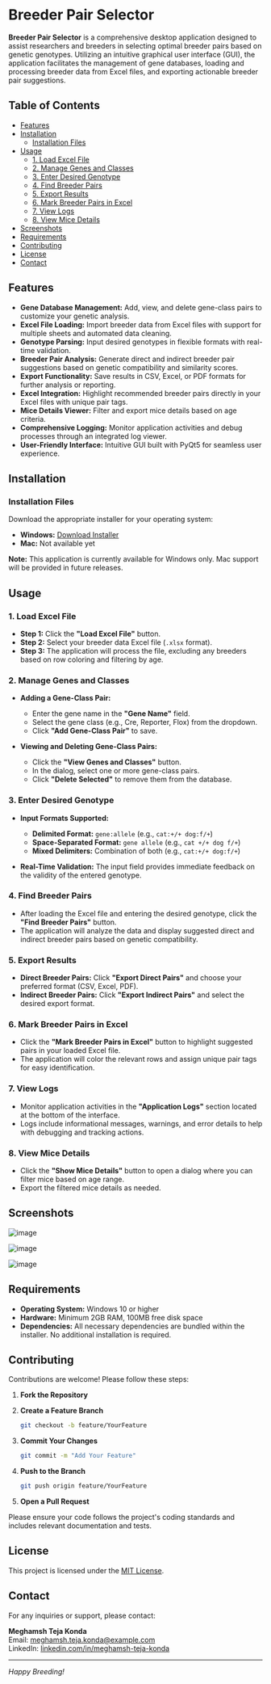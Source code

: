 # Breeder Pair Selector

**Breeder Pair Selector** is a comprehensive desktop application designed to assist researchers and breeders in selecting optimal breeder pairs based on genetic genotypes. Utilizing an intuitive graphical user interface (GUI), the application facilitates the management of gene databases, loading and processing breeder data from Excel files, and exporting actionable breeder pair suggestions.

## Table of Contents

- [Features](#features)
- [Installation](#installation)
  - [Installation Files](#installation-files)
- [Usage](#usage)
  - [1. Load Excel File](#1-load-excel-file)
  - [2. Manage Genes and Classes](#2-manage-genes-and-classes)
  - [3. Enter Desired Genotype](#3-enter-desired-genotype)
  - [4. Find Breeder Pairs](#4-find-breeder-pairs)
  - [5. Export Results](#5-export-results)
  - [6. Mark Breeder Pairs in Excel](#6-mark-breeder-pairs-in-excel)
  - [7. View Logs](#7-view-logs)
  - [8. View Mice Details](#8-view-mice-details)
- [Screenshots](#screenshots)
- [Requirements](#requirements)
- [Contributing](#contributing)
- [License](#license)
- [Contact](#contact)

## Features

- **Gene Database Management:** Add, view, and delete gene-class pairs to customize your genetic analysis.
- **Excel File Loading:** Import breeder data from Excel files with support for multiple sheets and automated data cleaning.
- **Genotype Parsing:** Input desired genotypes in flexible formats with real-time validation.
- **Breeder Pair Analysis:** Generate direct and indirect breeder pair suggestions based on genetic compatibility and similarity scores.
- **Export Functionality:** Save results in CSV, Excel, or PDF formats for further analysis or reporting.
- **Excel Integration:** Highlight recommended breeder pairs directly in your Excel files with unique pair tags.
- **Mice Details Viewer:** Filter and export mice details based on age criteria.
- **Comprehensive Logging:** Monitor application activities and debug processes through an integrated log viewer.
- **User-Friendly Interface:** Intuitive GUI built with PyQt5 for seamless user experience.

## Installation

### Installation Files

Download the appropriate installer for your operating system:

- **Windows:** [Download Installer](https://drive.google.com/file/d/1eExExXXUFelkjGuwfKPPkG5oy_41kBgZ/view?usp=drive_link)
- **Mac:** Not available yet

**Note:** This application is currently available for Windows only. Mac support will be provided in future releases.

## Usage

### 1. Load Excel File

- **Step 1:** Click the **"Load Excel File"** button.
- **Step 2:** Select your breeder data Excel file (`.xlsx` format).
- **Step 3:** The application will process the file, excluding any breeders based on row coloring and filtering by age.

### 2. Manage Genes and Classes

- **Adding a Gene-Class Pair:**
  - Enter the gene name in the **"Gene Name"** field.
  - Select the gene class (e.g., Cre, Reporter, Flox) from the dropdown.
  - Click **"Add Gene-Class Pair"** to save.

- **Viewing and Deleting Gene-Class Pairs:**
  - Click the **"View Genes and Classes"** button.
  - In the dialog, select one or more gene-class pairs.
  - Click **"Delete Selected"** to remove them from the database.

### 3. Enter Desired Genotype

- **Input Formats Supported:**
  - **Delimited Format:** `gene:allele` (e.g., `cat:+/+ dog:f/+`)
  - **Space-Separated Format:** `gene allele` (e.g., `cat +/+ dog f/+`)
  - **Mixed Delimiters:** Combination of both (e.g., `cat:+/+ dog:f/+`)

- **Real-Time Validation:** The input field provides immediate feedback on the validity of the entered genotype.

### 4. Find Breeder Pairs

- After loading the Excel file and entering the desired genotype, click the **"Find Breeder Pairs"** button.
- The application will analyze the data and display suggested direct and indirect breeder pairs based on genetic compatibility.

### 5. Export Results

- **Direct Breeder Pairs:** Click **"Export Direct Pairs"** and choose your preferred format (CSV, Excel, PDF).
- **Indirect Breeder Pairs:** Click **"Export Indirect Pairs"** and select the desired export format.

### 6. Mark Breeder Pairs in Excel

- Click the **"Mark Breeder Pairs in Excel"** button to highlight suggested pairs in your loaded Excel file.
- The application will color the relevant rows and assign unique pair tags for easy identification.

### 7. View Logs

- Monitor application activities in the **"Application Logs"** section located at the bottom of the interface.
- Logs include informational messages, warnings, and error details to help with debugging and tracking actions.

### 8. View Mice Details

- Click the **"Show Mice Details"** button to open a dialog where you can filter mice based on age range.
- Export the filtered mice details as needed.

## Screenshots

![image](https://github.com/user-attachments/assets/030e091e-4c27-42be-a818-404d2f60fe27)


![image](https://github.com/user-attachments/assets/b5944dbe-0dc8-43cf-a2c9-a3d7b7fb7e7b)


![image](https://github.com/user-attachments/assets/f447186f-7dac-4473-a953-46de64bacb12)


## Requirements

- **Operating System:** Windows 10 or higher
- **Hardware:** Minimum 2GB RAM, 100MB free disk space
- **Dependencies:** All necessary dependencies are bundled within the installer. No additional installation is required.

## Contributing

Contributions are welcome! Please follow these steps:

1. **Fork the Repository**
2. **Create a Feature Branch**

   ```bash
   git checkout -b feature/YourFeature
   ```

3. **Commit Your Changes**

   ```bash
   git commit -m "Add Your Feature"
   ```

4. **Push to the Branch**

   ```bash
   git push origin feature/YourFeature
   ```

5. **Open a Pull Request**

Please ensure your code follows the project's coding standards and includes relevant documentation and tests.

## License

This project is licensed under the [MIT License](LICENSE).

## Contact

For any inquiries or support, please contact:

**Meghamsh Teja Konda**  
Email: [meghamsh.teja.konda@example.com](mailto:meghamsh.teja.konda@example.com)  
LinkedIn: [linkedin.com/in/meghamsh-teja-konda](https://www.linkedin.com/in/meghamsh-teja-konda)

---

*Happy Breeding!*
